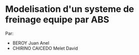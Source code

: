 # Modelisation d'un systeme de freinage equipe par ABS
Par:
- BEROY Juan Anel
- CHIRINO CAICEDO Melet David

